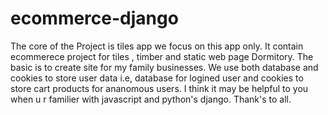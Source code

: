 # ecommerce-django
The core of the Project is tiles app we focus on this app only.
It contain ecommerece project for tiles , timber and static web page Dormitory.
The basic is to create site for my family businesses.
We use both database and cookies to store user data i.e, database for logined user and cookies to store cart products for ananomous users.
I think it may be helpful to you when u r familier with javascript and python's django.
Thank's to all.
